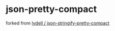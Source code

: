 # json-pretty-compact

forked from [lydell / json-stringify-pretty-compact](https://github.com/lydell/json-stringify-pretty-compact)
